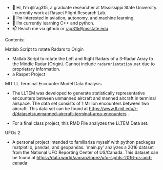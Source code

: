 - 👋 Hi, I’m @rag315, a graduate researcher at Mississippi State University. I currently work at Raspet Flight Research Lab.
- 👀 I’m interested in aviation, autonomy, and machine learning.
- 🌱 I’m currently learning C++ and python.
- 📫 Reach me via github or rag315@msstate.edu

Contents:

Matlab Script to rotate Radars to Origin
- Matlab Script to rotate the Left and Right Radars of a 3-Radar Array to the Middle Radar (Origin). Cannot include `radarOrientation.mat` due to proprietary information.
- a Raspet Project

MIT LL Terminal Encounter Model Data Analysis 
- The LLTEM was developed to generate statistically representative encounters between unmanned aircraft and manned aircraft in terminal airspace. The data set consists of 1 Million encounters between two aircraft. This data set can be found at https://www.ll.mit.edu/r-d/datasets/unmanned-aircraft-terminal-area-encounters  .

- For a final class project, this RMD File analyzes the LLTEM Data set.

UFOs 2
- A personal project intended to familiarize myself with python packages matplotlib, pandas, and geopandas. 'main.py' analyzes a 2016 dataset from the National UFO Reporting Center of US/Canada. This dataset can be found at https://data.world/aarranzlopez/ufo-sights-2016-us-and-canada . 
<!---
rag315/rag315 is a ✨ special ✨ repository because its `README.md` (this file) appears on your GitHub profile.
You can click the Preview link to take a look at your changes.
--->
